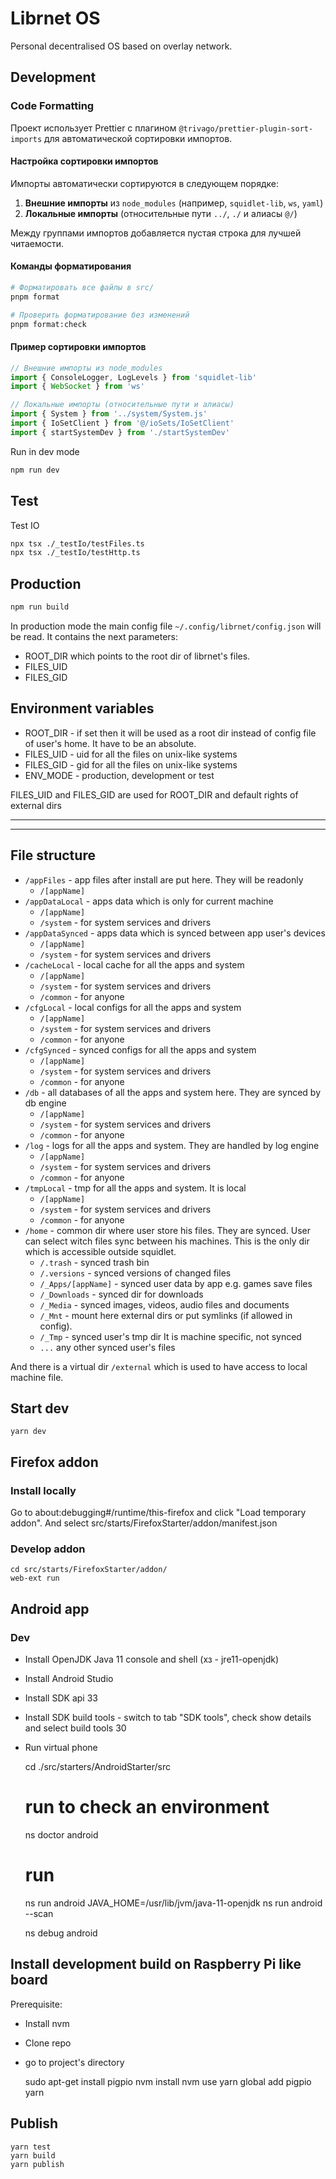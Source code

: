 # Librnet OS

Personal decentralised OS based on overlay network.

## Development

### Code Formatting

Проект использует Prettier с плагином `@trivago/prettier-plugin-sort-imports` для автоматической сортировки импортов.

#### Настройка сортировки импортов

Импорты автоматически сортируются в следующем порядке:

1. **Внешние импорты** из `node_modules` (например, `squidlet-lib`, `ws`, `yaml`)
2. **Локальные импорты** (относительные пути `../`, `./` и алиасы `@/`)

Между группами импортов добавляется пустая строка для лучшей читаемости.

#### Команды форматирования

```bash
# Форматировать все файлы в src/
pnpm format

# Проверить форматирование без изменений
pnpm format:check
```

#### Пример сортировки импортов

```typescript
// Внешние импорты из node_modules
import { ConsoleLogger, LogLevels } from 'squidlet-lib'
import { WebSocket } from 'ws'

// Локальные импорты (относительные пути и алиасы)
import { System } from '../system/System.js'
import { IoSetClient } from '@/ioSets/IoSetClient'
import { startSystemDev } from './startSystemDev'
```

Run in dev mode

```bash
npm run dev
```

## Test

Test IO

```bash
npx tsx ./_testIo/testFiles.ts
npx tsx ./_testIo/testHttp.ts
```

## Production

```bash
npm run build
```

In production mode the main config file `~/.config/librnet/config.json`
will be read. It contains the next parameters:

- ROOT_DIR which points to the root dir of librnet's files.
- FILES_UID
- FILES_GID

## Environment variables

- ROOT_DIR - if set then it will be used as a root dir instead of
  config file of user's home. It have to be an absolute.
- FILES_UID - uid for all the files on unix-like systems
- FILES_GID - gid for all the files on unix-like systems
- ENV_MODE - production, development or test

FILES_UID and FILES_GID are used for ROOT_DIR and default rights of external dirs


-------
-------




## File structure

* `/appFiles` - app files after install are put here. They will be readonly
  * `/[appName]`
* `/appDataLocal` - apps data which is only for current machine
  * `/[appName]`
  * `/system` - for system services and drivers
* `/appDataSynced` - apps data which is synced between app user's devices
  * `/[appName]`
  * `/system` - for system services and drivers
* `/cacheLocal` - local cache for all the apps and system
  * `/[appName]`
  * `/system` - for system services and drivers
  * `/common` - for anyone
* `/cfgLocal` - local configs for all the apps and system
  * `/[appName]`
  * `/system` - for system services and drivers
  * `/common` - for anyone
* `/cfgSynced` - synced configs for all the apps and system
  * `/[appName]`
  * `/system` - for system services and drivers
  * `/common` - for anyone
* `/db` - all databases of all the apps and system here. They are synced by db engine
  * `/[appName]`
  * `/system` - for system services and drivers
  * `/common` - for anyone
* `/log` - logs for all the apps and system. They are handled by log engine
  * `/[appName]`
  * `/system` - for system services and drivers
  * `/common` - for anyone
* `/tmpLocal` - tmp for all the apps and system. It is local
  * `/[appName]`
  * `/system` - for system services and drivers
  * `/common` - for anyone
* `/home` - common dir where user store his files. They are synced.
  User can select witch files sync between his machines.
  This is the only dir which is accessible outside squidlet.
  * `/.trash` - synced trash bin
  * `/.versions` - synced versions of changed files
  * `/_Apps/[appName]` - synced user data by app e.g. games save files
  * `/_Downloads` - synced dir for downloads
  * `/_Media` - synced images, videos, audio files and documents
  * `/_Mnt` - mount here external dirs or put symlinks (if allowed in config).
  * `/_Tmp` - synced user's tmp dir
    It is machine specific, not synced
  * `...` any other synced user's files

And there is a virtual dir `/external` which is used to have access to local
machine file.

## Start dev

    yarn dev


## Firefox addon

### Install locally

Go to about:debugging#/runtime/this-firefox and click "Load temporary addon".
And select src/starts/FirefoxStarter/addon/manifest.json

### Develop addon

    cd src/starts/FirefoxStarter/addon/
    web-ext run

## Android app


### Dev

* Install OpenJDK Java 11 console and shell (хз - jre11-openjdk)
* Install Android Studio
* Install SDK api 33
* Install SDK build tools - switch to tab "SDK tools", check show details and select build tools 30
* Run virtual phone

    
    cd ./src/starters/AndroidStarter/src
    # run to check an environment
    ns doctor android

    # run
    ns run android
    JAVA_HOME=/usr/lib/jvm/java-11-openjdk ns run android --scan

    ns debug android

## Install development build on Raspberry Pi like board

Prerequisite:

* Install nvm
* Clone repo
* go to project's directory


    sudo apt-get install pigpio
    nvm install
    nvm use
    yarn global add pigpio
    yarn

## Publish

    yarn test
    yarn build
    yarn publish
